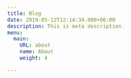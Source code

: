 ```yaml
---
title: Blog
date: 2019-05-12T12:14:34.000+06:00
description: This is meta description.
menu:
  main:
    URL: about
    name: About
    weight: 4

---
```

